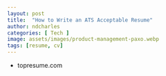 ```yaml
---
layout: post
title:  "How to Write an ATS Acceptable Resume"
author: ndcharles
categories: [ Tech ]
image: assets/images/product-management-paxo.webp
tags: [resume, cv]
---
```






 


- topresume.com

